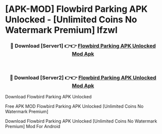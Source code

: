 # [APK-MOD] Flowbird Parking APK Unlocked - [Unlimited Coins No Watermark Premium] lfzwl



<div align="center">
<h3>🔴 Download [Server1] 👉👉 <a href="https://momento.my/?title=Flowbird_Parking_APK_Unlocked">Flowbird Parking APK Unlocked Mod Apk</a></h3><br>

<h3>🔴 Download [Server2] 👉👉 <a href="https://momento.my/?title=Flowbird_Parking_APK_Unlocked">Flowbird Parking APK Unlocked Mod Apk</a></h3>
</div>



Download Flowbird Parking APK Unlocked 

Free APK MOD Flowbird Parking APK Unlocked [Unlimited Coins No Watermark Premium]

Download Flowbird Parking APK Unlocked [Unlimited Coins No Watermark Premium] Mod For Android

